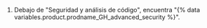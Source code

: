 1. Debajo de "Seguridad y análisis de código", encuentra "{% data variables.product.prodname_GH_advanced_security %}".
